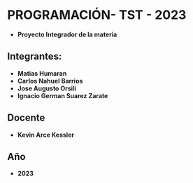 # PROGRAMACIÓN- TST - 2023
- **Proyecto Integrador de la materia**

## Integrantes:

- **Matias Humaran**
- **Carlos Nahuel Barrios**
- **Jose Augusto Orsili**
- **Ignacio German Suarez Zarate**

## Docente

- **Kevin Arce Kessler**

## Año
- **2023**
